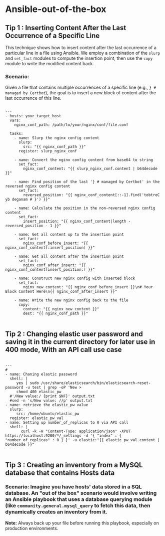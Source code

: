 # Ansible-out-of-the-box
<!DOCTYPE html>

<h2>Tip 1 : Inserting Content After the Last Occurrence of a Specific Line</h2>
<p>This technique shows how to insert content after the last occurrence of a particular line in a file using Ansible. We employ a combination of the <code>slurp</code> and <code>set_fact</code> modules to compute the insertion point, then use the <code>copy</code> module to write the modified content back.</p>

<h3>Scenario:</h3>
<p>Given a file that contains multiple occurrences of a specific line (e.g., <code>} # managed by Certbot</code>), the goal is to insert a new block of content after the last occurrence of this line.</p>

<pre>
<code>
---
- hosts: your_target_host
  vars:
    nginx_conf_path: /path/to/your/nginx/conf/file.conf

  tasks:
    - name: Slurp the nginx config content
      slurp:
        src: "{{ nginx_conf_path }}"
      register: slurp_nginx_conf

    - name: Convert the nginx config content from base64 to string
      set_fact:
        nginx_conf_content: "{{ slurp_nginx_conf.content | b64decode }}"

    - name: Find position of the last '} # managed by Certbot' in the reversed nginx config content
      set_fact:
        reversed_position: "{{ nginx_conf_content[::-1].find('tobtreC yb deganam # }') }}"

    - name: Calculate the position in the non-reversed nginx config content
      set_fact:
        insert_position: "{{ nginx_conf_content|length - reversed_position - 1 }}"

    - name: Get all content up to the insertion point
      set_fact:
        nginx_conf_before_insert: "{{ nginx_conf_content[:insert_position] }}"

    - name: Get all content after the insertion point
      set_fact:
        nginx_conf_after_insert: "{{ nginx_conf_content[insert_position:] }}"

    - name: Construct new nginx config with inserted block
      set_fact:
        nginx_new_content: "{{ nginx_conf_before_insert }}\n# Your Block Content Here\n{{ nginx_conf_after_insert }}"

    - name: Write the new nginx config back to the file
      copy:
        content: "{{ nginx_new_content }}"
        dest: "{{ nginx_conf_path }}"
</code>
</pre>
<h2> Tip 2 :  Changing elastic user password and saving it in the current directory for later use in 400 mode, With an API call use case  </h1>
<pre>
<code>
---
#
- name: Chaning elastic password
  shell: |
     yes | sudo /usr/share/elasticsearch/bin/elasticsearch-reset-password -u test | grep -oP 'New >
     chmod 400 elastic_pw
  #'/New value:/ {print $NF}' output.txt
  #sed -n 's/New value: //p' output.txt
- name: retrieve the elastic_pw value
  slurp:
     src: /home/ubuntu/elastic_pw
  register: elastic_pw_val
- name: Setting up number_of_replicas to 0 via API call
  shell: |
       curl -k -H "Content-Type: application/json" -XPUT https://localhost:9200/*/_settings -d '{ "index" : { "number_of_replicas" : 0 } }' -u elastic:"{{ elastic_pw_val.content | b64decode }}"
</code>
</pre>

<h2> Tip 3 :  Creating an inventory from a MySQL database that contains Hosts data  </h2>
<h3>Scenario: Imagine you have hosts' data stored in a SQL database. An "out of the box" scenario would involve writing an Ansible playbook that uses a database querying module (like <code>community.general.mysql_query</code> to fetch this data, then dynamically creates an inventory from it.</h3>

<p><strong>Note:</strong> Always back up your file before running this playbook, especially on production environments.</p>
